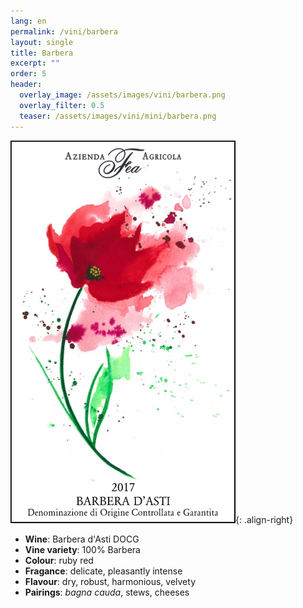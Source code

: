 ```yaml
---
lang: en
permalink: /vini/barbera
layout: single
title: Barbera
excerpt: ""
order: 5 
header:
  overlay_image: /assets/images/vini/barbera.png
  overlay_filter: 0.5
  teaser: /assets/images/vini/mini/barbera.png
---
```

![Barbera](/assets/images/vini/barbera.png){: .align-right}

- **Wine**: Barbera d'Asti DOCG
- **Vine variety**: 100% Barbera
- **Colour**: ruby red 
- **Fragance**: delicate, pleasantly intense
- **Flavour**: dry, robust, harmonious, velvety
- **Pairings**: _bagna cauda_, stews, cheeses 
